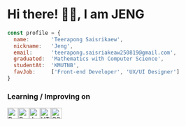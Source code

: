# Hi there! 👋🏼, I am JENG

```javascript
const profile = {
  name:       'Teerapong Saisrikaew',
  nickname:   'Jeng',
  email:      'teerapong.saisriakeaw250819@gmail.com',
  graduated:  'Mathematics with Computer Science',
  studentAt:  'KMUTNB',
  favJob:     ['Front-end Developer', 'UX/UI Designer']
}
```
### Learning / Improving on

<div style="display: flex;">
  <img src="https://img.shields.io/badge/React-282C34?logo=react&logoColor=8bc34a" alt="React logo" title="React" height="25" />
  <img src="https://img.shields.io/badge/Redux-282C34?logo=redux&logoColor=8bc34a" alt="Redux logo" title="Redux" height="25" />
  <img src="https://img.shields.io/badge/Javascript-282C34?logo=javascript&logoColor=8bc34a" alt="Javascript logo" title="Javascript" height="25" />
  <img src="https://img.shields.io/badge/HTML5-282C34?logo=html5&logoColor=8bc34a" alt="HTML5 logo" title="HTML5" height="25" />
  <img src="https://img.shields.io/badge/CSS3-282C34?logo=css3&logoColor=8bc34a" alt="CSS3 logo" title="CSS3" height="25" />
</div>


